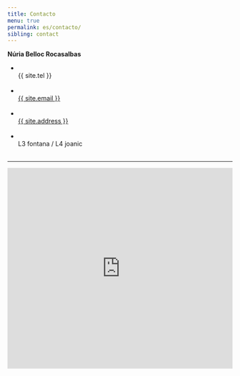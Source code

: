 ```yaml
---
title: Contacto
menu: true
permalink: es/contacto/
sibling: contact
---
```

<div class="text-center">
  <strong>Núria Belloc Rocasalbas</strong>

  <ul class="list-unstyled">
    <li><i class="fa fa-whatsapp"></i><br>{{ site.tel }}<br><br></li>
    <li><i class="fa fa-envelope-o"></i><br><a href="mailto:{{ site.email }}">{{ site.email }}</a><br><br></li>
    <li><i class="fa fa-map-marker"></i><br><a href="https://goo.gl/maps/Ajnwv">{{ site.address }}</a><br><br></li>
    <li><i class="fa fa-subway "></i><br><span class="l3">L3 fontana</span> / <span class="l4">L4 joanic</span> <br><br></li>
  </ul>
  <hr>
  <iframe
  	src="https://www.google.com/maps/embed?pb=!1m14!1m8!1m3!1d2992.398736453312!2d2.1586423!3d41.408862299999996!3m2!1i1024!2i768!4f13.1!3m3!1m2!1s0x12a4a2ba36777bed%3A0x8854a6dbf200d4fb!2sCarrer+de+Sors%2C+10%2C+08024+Barcelona!5e0!3m2!1sca!2ses!4v1423177515170" width="100%" height="450" frameborder="0" style="border:0">
  </iframe>
</div>
